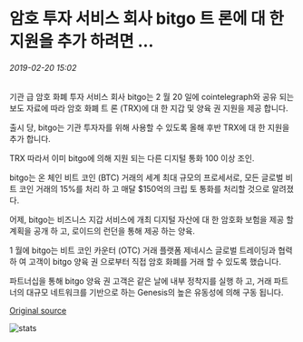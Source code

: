 # 암호 투자 서비스 회사 bitgo 트 론에 대 한 지원을 추가 하려면 ...

###### 2019-02-20 15:02

기관 급 암호 화폐 투자 서비스 회사 bitgo는 2 월 20 일에 cointelegraph와 공유 되는 보도 자료에 따라 암호 화폐 트 론 (TRX)에 대 한 지갑 및 양육 권 지원을 제공 합니다.

출시 당, bitgo는 기관 투자자를 위해 사용할 수 있도록 올해 후반 TRX에 대 한 지원을 추가 합니다.

TRX 따라서 이미 bitgo에 의해 지원 되는 다른 디지털 통화 100 이상 조인.

bitgo는 온 체인 비트 코인 (BTC) 거래의 세계 최대 규모의 프로세서로, 모든 글로벌 비트 코인 거래의 15%를 처리 하 고 매달 $150억의 크립 토 통화를 처리할 것으로 알려졌다.

어제, bitgo는 비즈니스 지갑 서비스에 개최 디지털 자산에 대 한 암호화 보험을 제공 할 계획을 공개 하 고, 로이드의 런던을 통해 제공 하는 양육.

1 월에 bitgo는 비트 코인 카운터 (OTC) 거래 플랫폼 제네시스 글로벌 트레이딩과 협력 하 여 고객이 bitgo 양육 권 으로부터 직접 암호 화폐를 거래 할 수 있도록 했습니다.

파트너십을 통해 bitgo 양육 권 고객은 같은 날에 내부 정착지를 실행 하 고, 거래 파트너의 대규모 네트워크를 기반으로 하는 Genesis의 높은 유동성에 의해 구동 됩니다.

[Original source](https://cointelegraph.com/news/crypto-investment-services-firm-bitgo-to-add-support-for-tron)

![stats](https://c.statcounter.com/11760860/0/a89fa40b/1/ "stats")